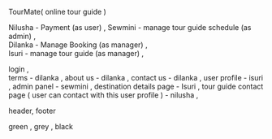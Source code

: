 TourMate( online tour guide )


Nilusha - Payment (as user)         ,
Sewmini - manage tour guide schedule  (as admin)       ,   
Dilanka - Manage Booking (as manager)         ,   
Isuri - manage tour guide (as manager)    ,     


login ,                
terms - dilanka    ,
about us  - dilanka    ,
contact us   - dilanka     ,
user profile  -  isuri   ,
admin panel   -  sewmini    ,
destination details page  -   Isuri    ,
tour guide contact page ( user can contact with this user profile )  -   nilusha                ,


header, footer


green , 
grey ,
black
